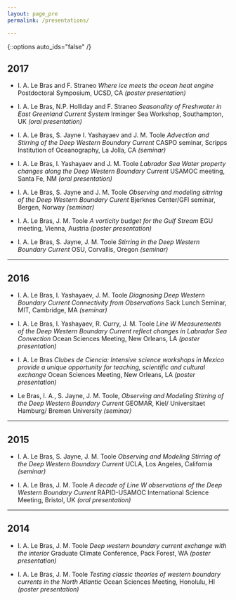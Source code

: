 ```yaml
---
layout: page_pre
permalink: /presentations/

---
```


{::options auto_ids="false" /}

## 2017

* I. A. Le Bras and F. Straneo *Where ice meets the ocean heat engine* Postdoctoral Symposium, UCSD, CA *(poster presentation)*

* I. A. Le Bras, N.P. Holliday and F. Straneo *Seasonality of Freshwater in East Greenland Current System* Irminger Sea Workshop, Southampton, UK *(oral presentation)*

* I. A. Le Bras, S. Jayne I. Yashayaev and J. M. Toole *Advection and Stirring of the Deep Western Boundary Current* CASPO seminar, Scripps Institution of Oceanography, La Jolla, CA *(seminar)*

* I. A. Le Bras, I. Yashayaev and J. M. Toole *Labrador Sea Water property changes along the Deep Western Boundary Current* USAMOC meeting, Santa Fe, NM *(oral presentation)*

* I. A. Le Bras, S. Jayne and J. M. Toole *Observing and modeling sitrring of the Deep Western Boundary Curent* Bjerknes Center/GFI seminar, Bergen, Norway *(seminar)*

* I. A. Le Bras, J. M. Toole *A vorticity budget for the Gulf Stream* EGU meeting, Vienna, Austria *(poster presentation)*

* I. A. Le Bras, S. Jayne, J. M. Toole *Stirring in the Deep Western Boundary Current* OSU, Corvallis, Oregon  *(seminar)*

---

## 2016

* I. A. Le Bras, I. Yashayaev, J. M. Toole *Diagnosing Deep Western Boundary Current Connectivity from Observations* Sack Lunch Seminar, MIT, Cambridge, MA *(seminar)*

* I. A. Le Bras, I. Yashayaev, R. Curry, J. M. Toole *Line W Measurements of the Deep Western Boundary Current reflect changes in Labrador Sea Convection* Ocean Sciences Meeting, New Orleans, LA *(poster presentation)*

* I. A. Le Bras *Clubes de Ciencia: Intensive science workshops in Mexico provide a unique opportunity for teaching, scientific and cultural exchange* Ocean Sciences Meeting, New Orleans, LA *(poster presentation)*

* Le Bras, I. A., S. Jayne, J. M. Toole, *Observing and Modeling Stirring of the Deep Western Boundary Current* GEOMAR, Kiel/ Universitaet Hamburg/ Bremen University *(seminar)*


---

## 2015

* I. A. Le Bras, S. Jayne, J. M. Toole *Observing and Modeling Stirring of the Deep Western Boundary Current* UCLA, Los Angeles, California *(seminar)*

* I. A. Le Bras, J. M. Toole *A decade of Line W observations of the Deep Western Boundary Current* RAPID-USAMOC International Science Meeting, Bristol, UK *(oral presentation)*

---

## 2014

* I. A. Le Bras, J. M. Toole *Deep western boundary current exchange with the interior* Graduate Climate Conference, Pack Forest, WA  *(poster presentation)*


* I. A. Le Bras, J. M. Toole *Testing classic theories of western boundary currents in the North Atlantic* Ocean Sciences Meeting, Honolulu, HI  *(poster presentation)*


